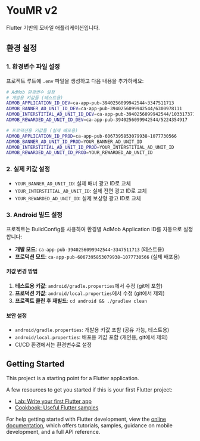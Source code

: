 # YouMR v2

Flutter 기반의 모바일 애플리케이션입니다.

## 환경 설정

### 1. 환경변수 파일 설정

프로젝트 루트에 `.env` 파일을 생성하고 다음 내용을 추가하세요:

```bash
# AdMob 환경변수 설정
# 개발용 키값들 (테스트용)
ADMOB_APPLICATION_ID_DEV=ca-app-pub-3940256099942544~3347511713
ADMOB_BANNER_AD_UNIT_ID_DEV=ca-app-pub-3940256099942544/6300978111
ADMOB_INTERSTITIAL_AD_UNIT_ID_DEV=ca-app-pub-3940256099942544/1033173712
ADMOB_REWARDED_AD_UNIT_ID_DEV=ca-app-pub-3940256099942544/5224354917

# 프로덕션용 키값들 (실제 배포용)
ADMOB_APPLICATION_ID_PROD=ca-app-pub-6067395853079938~1077730566
ADMOB_BANNER_AD_UNIT_ID_PROD=YOUR_BANNER_AD_UNIT_ID
ADMOB_INTERSTITIAL_AD_UNIT_ID_PROD=YOUR_INTERSTITIAL_AD_UNIT_ID
ADMOB_REWARDED_AD_UNIT_ID_PROD=YOUR_REWARDED_AD_UNIT_ID
```

### 2. 실제 키값 설정

- `YOUR_BANNER_AD_UNIT_ID`: 실제 배너 광고 ID로 교체
- `YOUR_INTERSTITIAL_AD_UNIT_ID`: 실제 전면 광고 ID로 교체  
- `YOUR_REWARDED_AD_UNIT_ID`: 실제 보상형 광고 ID로 교체

### 3. Android 빌드 설정

프로젝트는 BuildConfig를 사용하여 환경별 AdMob Application ID를 자동으로 설정합니다:

- **개발 모드**: `ca-app-pub-3940256099942544~3347511713` (테스트용)
- **프로덕션 모드**: `ca-app-pub-6067395853079938~1077730566` (실제 배포용)

#### 키값 변경 방법

1. **테스트용 키값**: `android/gradle.properties`에서 수정 (git에 포함)
2. **프로덕션 키값**: `android/local.properties`에서 수정 (git에서 제외)
3. **프로젝트 클린 후 재빌드**: `cd android && ./gradlew clean`

#### 보안 설정

- `android/gradle.properties`: 개발용 키값 포함 (공유 가능, 테스트용)
- `android/local.properties`: 배포용 키값 포함 (개인용, git에서 제외)
- CI/CD 환경에서는 환경변수로 설정

## Getting Started

This project is a starting point for a Flutter application.

A few resources to get you started if this is your first Flutter project:

- [Lab: Write your first Flutter app](https://docs.flutter.dev/get-started/codelab)
- [Cookbook: Useful Flutter samples](https://docs.flutter.dev/cookbook)

For help getting started with Flutter development, view the
[online documentation](https://docs.flutter.dev/), which offers tutorials,
samples, guidance on mobile development, and a full API reference.
